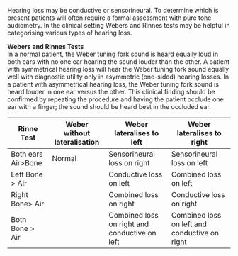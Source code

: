 Hearing loss may be conductive or sensorineural. To determine which is present patients will often require a formal assessment with pure tone audiometry. In the clinical setting Webers and Rinnes tests may be helpful in categorising various types of hearing loss.  
  
**Webers and Rinnes Tests**  
In a normal patient, the Weber tuning fork sound is heard equally loud in both ears with no one ear hearing the sound louder than the other. A patient with symmetrical hearing loss will hear the Weber tuning fork sound equally well with diagnostic utility only in asymmetric (one\-sided) hearing losses. In a patient with asymmetrical hearing loss, the Weber tuning fork sound is heard louder in one ear versus the other. This clinical finding should be confirmed by repeating the procedure and having the patient occlude one ear with a finger; the sound should be heard best in the occluded ear.  
  


| **Rinne Test** | **Weber without lateralisation** | **Weber lateralises to left** | **Weber lateralises to right** |
| --- | --- | --- | --- |
| Both ears Air\>Bone | Normal | Sensorineural loss on right | Sensorineural loss on left |
| Left Bone \> Air |  | Conductive loss on left | Combined loss on left |
| Right Bone\> Air |  | Combined loss on right | Conductive loss on right |
| Both Bone \> Air |  | Combined loss on right and conductive on left | Combined loss on left and conductive on right |

